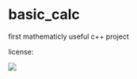 # basic_calc
first mathematicly useful c++ project

license:

<img src=http://www.wtfpl.net/wp-content/uploads/2012/12/wtfpl-badge-1.png>
